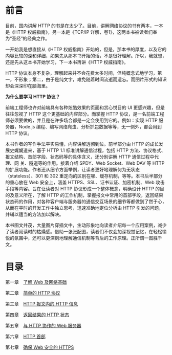 # 前言

目前，国内讲解 HTTP 的书是在太少了。目前，讲解网络协议的书有两本，一本是《HTTP 权威指南》，另一本是《TCP/IP 详解，卷1》，这两本书被读者们奉为“圣经”的经典之作。

一开始我是想直接从《HTTP 权威指南》开始的，但是，那本书的厚度，以及它的内容比较的深和详细，如果先从那本书开始的话，不是很好理解。所以，我就想，还是先从这本书开始学习，下一本书再讲《HTTP 权威指南》。

HTTP 协议本身不复杂，理解起来并不会花费太多时间，但纯概念式地学习，第一，不形象；第二，由于是纯文字，难免随着时间流逝而遗忘。而图片形式的知识却会深深印在脑海里。

**为什么要学习 HTTP 协议？**

前端工程师也许对前端具有各种炫酷效果的页面和赏心悦目的 UI 更感兴趣，但是往往忽视了 HTTP 这个更基础的内容部分。而掌握 HTTP 协议，是一名前端工程师必须要做的，并且是在许多场合都是一定会使用到它的。例如：实现 HTTP 服务器，Node.js 编程、编写网络爬虫、分析抓包数据等等，无一例外，都会用到 HTTP 协议。

本书作者的写作手法平实易懂，内容讲解透彻到位。前半部分由 HTTP 的成长发展史娓娓道来，基于 HTTP 1.1 标准讲解通信过程，包括 HTTP 方法、协议格式、报文结构、首部字段、状态码等的具体含义，还分别讲解 HTTP 通信过程中代理、网
关、隧道等的作用。接着介绍 SPDY、Web Socket、Web DAV 等 HTTP 的扩展功能。作者还从细节方面举例，让读者更好地理解何为无状态（stateless）、301 和 302 重定向的区别在哪、缓存机制，等等。本书后半部分的重心放在 Web 安全上，涵盖 HTTPS、SSL、证书认证、加密机制、Web 攻击手段等内容。旨在让读者对 HTTP 协议形成一个整体概念，明确设计 HTTP 的目的及意义所在，了解 HTTP 的工作机制，掌握报文中常用的首部字段，返回结果状态码的作用，对各种客户端与服务器的通信交互场景的细节等都做到了然于心，从而在平时的开发工作中独立思考，迅速准确地定位分析由 HTTP 引发的问题，并辅以适当的方法加以解决。

本书图文并茂，大量图片穿插文中，生动形象地向读者介绍每一个应用案例，减少
了读者阅读时的枯燥感。借助一张张配图，读者们不仅会加深视觉记忆，在轻松愉
悦的氛围中，还可以更深刻地理解通信机制等背后的工作原理。正所谓一图胜千
文。

# 目录

第一章　[了解 Web 及网络基础](https://github.com/Hushabyme/Notebook/tree/master/06%20-%20%E5%9B%BE%E8%A7%A3%20HTTP/01%20-%20%E4%BA%86%E8%A7%A3%20Web%20%E5%8F%8A%E7%BD%91%E7%BB%9C%E5%9F%BA%E7%A1%80)

第二章　[简单的 HTTP 协议](https://github.com/Hushabyme/Notebook/tree/master/06%20-%20%E5%9B%BE%E8%A7%A3%20HTTP/02%20-%20%E7%AE%80%E5%8D%95%E7%9A%84%20HTTP%20%E5%8D%8F%E8%AE%AE)

第三章　[HTTP 报文内的 HTTP 信息](https://github.com/Hushabyme/Notebook/tree/master/06%20-%20%E5%9B%BE%E8%A7%A3%20HTTP/03%20-%20HTTP%20%E6%8A%A5%E6%96%87%E5%86%85%E7%9A%84%20HTTP%20%E4%BF%A1%E6%81%AF)

第四章　[返回结果的 HTTP 状态](https://github.com/Hushabyme/Notebook/tree/master/06%20-%20%E5%9B%BE%E8%A7%A3%20HTTP/04%20-%20%E8%BF%94%E5%9B%9E%E7%BB%93%E6%9E%9C%E7%9A%84%20HTTP%20%E7%8A%B6%E6%80%81)

第五章　[与 HTTP 协作的 Web 服务器](https://github.com/Hushabyme/Notebook/tree/master/06%20-%20%E5%9B%BE%E8%A7%A3%20HTTP/05%20-%20%E4%B8%8E%20HTTP%20%E5%8D%8F%E4%BD%9C%E7%9A%84%20Web%20%E6%9C%8D%E5%8A%A1%E5%99%A8)

第六章　[HTTP 首部](https://github.com/Hushabyme/Notebook/tree/master/06%20-%20%E5%9B%BE%E8%A7%A3%20HTTP/06%20-%20HTTP%20%E9%A6%96%E9%83%A8)

第七章　[确保 Web 安全的 HTTPS](https://github.com/Hushabyme/Notebook/tree/master/06%20-%20%E5%9B%BE%E8%A7%A3%20HTTP/07%20-%20%E7%A1%AE%E4%BF%9D%20Web%20%E5%AE%89%E5%85%A8%E7%9A%84%20HTTPS)

